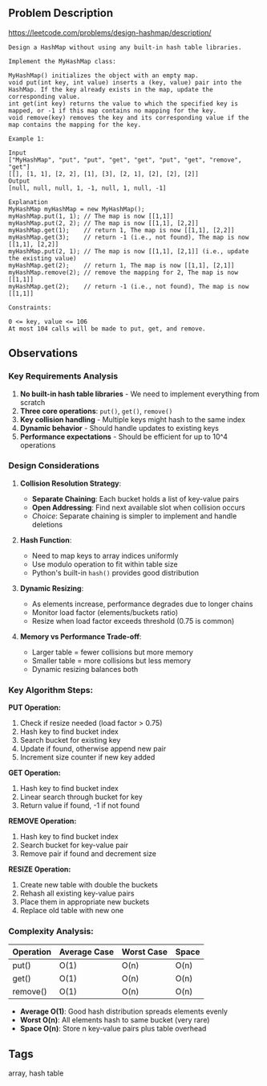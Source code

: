 ## Problem Description

https://leetcode.com/problems/design-hashmap/description/

```
Design a HashMap without using any built-in hash table libraries.

Implement the MyHashMap class:

MyHashMap() initializes the object with an empty map.
void put(int key, int value) inserts a (key, value) pair into the HashMap. If the key already exists in the map, update the corresponding value.
int get(int key) returns the value to which the specified key is mapped, or -1 if this map contains no mapping for the key.
void remove(key) removes the key and its corresponding value if the map contains the mapping for the key.

Example 1:

Input
["MyHashMap", "put", "put", "get", "get", "put", "get", "remove", "get"]
[[], [1, 1], [2, 2], [1], [3], [2, 1], [2], [2], [2]]
Output
[null, null, null, 1, -1, null, 1, null, -1]

Explanation
MyHashMap myHashMap = new MyHashMap();
myHashMap.put(1, 1); // The map is now [[1,1]]
myHashMap.put(2, 2); // The map is now [[1,1], [2,2]]
myHashMap.get(1);    // return 1, The map is now [[1,1], [2,2]]
myHashMap.get(3);    // return -1 (i.e., not found), The map is now [[1,1], [2,2]]
myHashMap.put(2, 1); // The map is now [[1,1], [2,1]] (i.e., update the existing value)
myHashMap.get(2);    // return 1, The map is now [[1,1], [2,1]]
myHashMap.remove(2); // remove the mapping for 2, The map is now [[1,1]]
myHashMap.get(2);    // return -1 (i.e., not found), The map is now [[1,1]]

Constraints:

0 <= key, value <= 106
At most 104 calls will be made to put, get, and remove.
```

## Observations

### Key Requirements Analysis
1. **No built-in hash table libraries** - We need to implement everything from scratch
2. **Three core operations**: `put()`, `get()`, `remove()`
3. **Key collision handling** - Multiple keys might hash to the same index
4. **Dynamic behavior** - Should handle updates to existing keys
5. **Performance expectations** - Should be efficient for up to 10^4 operations

### Design Considerations
1. **Collision Resolution Strategy**:
   - **Separate Chaining**: Each bucket holds a list of key-value pairs
   - **Open Addressing**: Find next available slot when collision occurs
   - *Choice*: Separate chaining is simpler to implement and handle deletions

2. **Hash Function**:
   - Need to map keys to array indices uniformly
   - Use modulo operation to fit within table size
   - Python's built-in `hash()` provides good distribution

3. **Dynamic Resizing**:
   - As elements increase, performance degrades due to longer chains
   - Monitor load factor (elements/buckets ratio)
   - Resize when load factor exceeds threshold (0.75 is common)

4. **Memory vs Performance Trade-off**:
   - Larger table = fewer collisions but more memory
   - Smaller table = more collisions but less memory
   - Dynamic resizing balances both

### Key Algorithm Steps:

**PUT Operation:**
1. Check if resize needed (load factor > 0.75)
2. Hash key to find bucket index
3. Search bucket for existing key
4. Update if found, otherwise append new pair
5. Increment size counter if new key added

**GET Operation:**
1. Hash key to find bucket index
2. Linear search through bucket for key
3. Return value if found, -1 if not found

**REMOVE Operation:**
1. Hash key to find bucket index
2. Search bucket for key-value pair
3. Remove pair if found and decrement size

**RESIZE Operation:**
1. Create new table with double the buckets
2. Rehash all existing key-value pairs
3. Place them in appropriate new buckets
4. Replace old table with new one

### Complexity Analysis:

| Operation | Average Case | Worst Case | Space |
|-----------|-------------|------------|-------|
| put()     | O(1)        | O(n)       | O(n)  |
| get()     | O(1)        | O(n)       | O(n)  |
| remove()  | O(1)        | O(n)       | O(n)  |

- **Average O(1)**: Good hash distribution spreads elements evenly
- **Worst O(n)**: All elements hash to same bucket (very rare)
- **Space O(n)**: Store n key-value pairs plus table overhead

## Tags

array, hash table